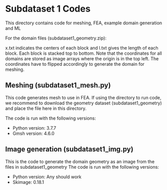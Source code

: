 # Subdataset 1 Codes

This directory contains code for meshing, FEA, example domain generation and ML

For the domain files (subdataset1_geometry.zip):

x.txt indicates the centers of each block and l.txt gives the length of each block. Each block is stacked top to bottom. Note that the coordinates for all domains are stored as image arrays where the origin is in the top left. The coordinates have to flipped accordingly to generate the domain for meshing.

## Meshing (subdataset1_mesh.py)
This code generates mesh to use in FEA. 
If using the directory to run code, we recommend to download the geometry dataset (subdataset1_geometry) and place the file here in this directory.

The code is run with the following versions:

* Python version: 3.7.7
* Gmsh version: 4.6.0

## Image generation (subdataset1_img.py)

This is the code to generate the domain geometry as an image from the files in subdataset1_geometry
The code is run with the following versions:

* Python version: Any should work
* Skimage: 0.18.1
